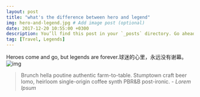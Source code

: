 ```yaml
---
layout: post
title: "what's the difference between hero and legend"
img: hero-and-legend.jpg # Add image post (optional)
date: 2017-12-20 10:55:00 +0300
description: You’ll find this post in your `_posts` directory. Go ahead and edit it and re-build the site to see your changes. # Add post description (optional)
tag: [Travel, Legends]
---
```

Heroes come and go, but legends are forever.球迷的心里，永远没有谢幕。![img](http://qzonestyle.gtimg.cn/qzone/em/e166.png)

> Brunch hella poutine authentic farm-to-table. Stumptown craft beer lomo, heirloom single-origin coffee synth PBR&B post-ironic. <cite>- Lorem Ipsum</cite>
